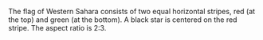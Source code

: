 The flag of Western Sahara consists of two equal horizontal stripes, red (at the top) and green (at the bottom). A black star is centered on the red stripe. The aspect ratio is 2:3.